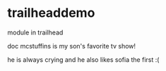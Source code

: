 # trailheaddemo
module in trailhead

doc mcstuffins is my son's favorite tv show!

he is always crying and he also likes sofia the first :(

